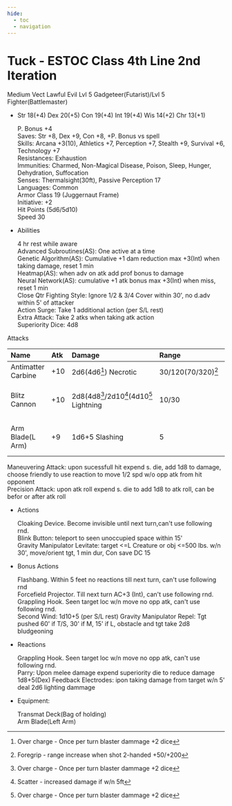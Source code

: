 ```yaml
---
hide:
  - toc
  - navigation
---
```


# Tuck - ESTOC Class 4th Line 2nd Iteration

Medium Vect Lawful Evil Lvl 5 Gadgeteer(Futarist)/Lvl 5 Fighter(Battlemaster)

<div class="grid cards" markdown>

-   Str 18(+4) Dex 20(+5) Con 19(+4) Int 19(+4) Wis 14(+2) Chr 13(+1)<br>

    P. Bonus +4<br>
    Saves: Str +8, Dex +9, Con +8, +P. Bonus vs spell<br>
    Skills: Arcana +3(10), Athletics +7, Perception +7, Stealth +9, Survival +6, Technology +7<br>
    Resistances: Exhaustion<br>
    Immunities: Charmed, Non-Magical Disease, Poison, Sleep, Hunger, Dehydration, Suffocation<br>
    Senses: Thermalsight(30ft), Passive Perception 17<br>
    Languages: Common<br>
    Armor Class 19 (Juggernaut Frame)<br>
    Initiative: +2<br>
    Hit Points (5d6/5d10)<br>
    Speed 30

-   Abilities

    4 hr rest while aware<br>
    Advanced Subroutines(AS): One active at a time<br>
    Genetic Algorithm(AS): Cumulative +1 dam reduction max +3(Int) when taking damage, reset 1 min<br>
    Heatmap(AS): when adv on atk add prof bonus to damage<br>
    Neural Network(AS): cumulative +1 atk bonus max +3(Int) when miss, reset 1 min<br>
    Close Qtr Fighting Style: Ignore 1/2 & 3/4 Cover within 30', no d.adv within 5' of attacker<br>
    Action Surge: Take 1 additional action (per S/L rest)<br>
    Extra Attack: Take 2 atks when taking atk action<br>
    Superiority Dice: 4d8

</div>

Attacks

| Name               | Atk | Damage                                                           | Range                     | Properties                 |
| :----------------- | :-- | :--------------------------------------------------------------- |:------------------------- |:-------------------------- |
| Antimatter Carbine | +10 | 2d6(4d6[^Overcharge]) Necrotic                                   | 30/120(70/320)[^Foregrip] | Automatic, Foregrip        |
| Blitz Cannon       | +10 | 2d8(4d8[^Overcharge]/2d10[^Scatter](4d10[^Overcharge] Lightning  | 10/30                     | Heavy, Scatter, Two-Handed |
| Arm Blade(L Arm)   | +9  | 1d6+5 Slashing                                                   | 5                         | No Disarm, Fineese, Light  |

Maneuvering Attack: upon sucessfull hit expend s. die, add 1d8 to damage, choose friendly to use reaction to move 1/2 spd w/o opp atk from hit opponent<br>
Precision Attack: upon atk roll expend s. die to add 1d8 to atk roll, can be befor or after atk roll

<div class="grid cards" markdown>

-   Actions

    Cloaking Device. Become invisible until next turn,can't use following rnd.<br>
    Blink Button: teleport to seen unoccupied space within 15'<br>
    Gravity Manipulator Levitate: target <=L Creature or obj <=500 lbs. w/n 30', move/orient tgt, 1 min dur, Con save DC 15<br>

-   Bonus Actions

    Flashbang. Within 5 feet no reactions till next turn, can't use following rnd<br>
    Forcefield Projector. Till next turn AC+3 (Int), can't use following rnd.<br>
    Grappling Hook. Seen target loc w/n move no opp atk,  can't use following rnd.<br>
    Second Wind: 1d10+5 (per S/L rest)
    Gravity Manipulator Repel: Tgt pushed 60' if T/S, 30' if M, 15' if L, obstacle and tgt take 2d8 bludgeoning

-   Reactions

    Grappling Hook. Seen target loc w/n move no opp atk,  can't use following rnd.<br>
    Parry: Upon melee damage expend superiority die to reduce damage 1d8+5(Dex)
    Feedback Electrodes: ipon taking damage from target w/n 5' deal 2d6 lighting dammage<br>

-   Equipment:

    Transmat Deck(Bag of holding)<br>
    Arm Blade(Left Arm)

</div>

[^Overcharge]: Over charge - Once per turn blaster dammage +2 dice
[^Foregrip]: Foregrip - range increase when shot 2-handed +50/+200
[^Scatter]: Scatter - increased damage if w/n 5ft
